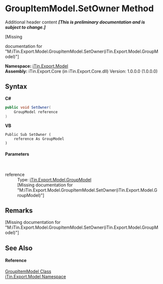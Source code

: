# GroupItemModel.SetOwner Method 
Additional header content _**\[This is preliminary documentation and is subject to change.\]**_

\[Missing <summary> documentation for "M:iTin.Export.Model.GroupItemModel.SetOwner(iTin.Export.Model.GroupModel)"\]

**Namespace:**&nbsp;<a href="ef57ffcc-e95e-b212-5a46-9aa6f5a3511f">iTin.Export.Model</a><br />**Assembly:**&nbsp;iTin.Export.Core (in iTin.Export.Core.dll) Version: 1.0.0.0 (1.0.0.0)

## Syntax

**C#**<br />
``` C#
public void SetOwner(
	GroupModel reference
)
```

**VB**<br />
``` VB
Public Sub SetOwner ( 
	reference As GroupModel
)
```


#### Parameters
&nbsp;<dl><dt>reference</dt><dd>Type: <a href="5a8dbd7f-d5ce-e476-b2ce-60978bcdb4a0">iTin.Export.Model.GroupModel</a><br />\[Missing <param name="reference"/> documentation for "M:iTin.Export.Model.GroupItemModel.SetOwner(iTin.Export.Model.GroupModel)"\]</dd></dl>

## Remarks
\[Missing <remarks> documentation for "M:iTin.Export.Model.GroupItemModel.SetOwner(iTin.Export.Model.GroupModel)"\]

## See Also


#### Reference
<a href="aeab9006-ae6f-3a98-fb4a-69a6da2f53e1">GroupItemModel Class</a><br /><a href="ef57ffcc-e95e-b212-5a46-9aa6f5a3511f">iTin.Export.Model Namespace</a><br />